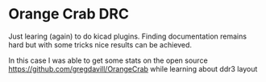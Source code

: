 # Orange Crab DRC

Just learing (again) to do kicad plugins. Finding documentation remains hard but with some tricks nice results can be achieved.

In this case I was able to get some stats on the open source https://github.com/gregdavill/OrangeCrab while learning about ddr3 layout


